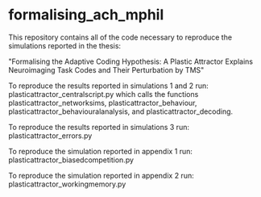 # formalising_ach_mphil

This repository contains all of the code necessary to reproduce the simulations reported in the thesis:

"Formalising the Adaptive Coding Hypothesis: A Plastic Attractor Explains Neuroimaging Task Codes and Their Perturbation by TMS" 

To reproduce the results reported in simulations 1 and 2 run:
plasticattractor_centralscript.py which calls the functions plasticattractor_networksims, plasticattractor_behaviour, plasticattractor_behaviouralanalysis, and plasticattractor_decoding.

To reproduce the results reported in simulations 3 run:
plasticattractor_errors.py

To reproduce the simulation reported in appendix 1 run:
plasticattractor_biasedcompetition.py 

To reproduce the simulation reported in appendix 2 run:
plasticattractor_workingmemory.py 




